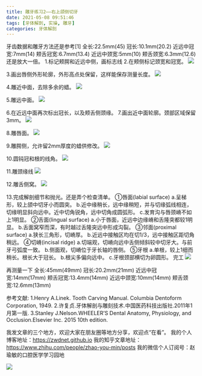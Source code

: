 ```yaml
---
title: 雕牙练习2——右上颌侧切牙
date: 2021-05-08 09:51:46
tags: [牙体解剖, 实操, 雕牙]
categories: 牙体解剖
---
```

牙齿数据和雕牙方法还是参考[1]
全长:22.5mm(45)
冠长:10.1mm(20.2)
近远中冠宽:7mm(14)
颊舌冠宽:6.7mm(13.4)
近远中颈宽:5mm(10)
颊舌颈宽:6.3mm(12.6)
还是放大一倍。
1.标记颊腭和近远中侧，画标志线
2.在颊侧标记颈宽和冠宽。
![](https://zymblog-1258069789.cos.ap-chengdu.myqcloud.com/blog0249-toothcarve/02/01.png)

3.画出唇侧外形轮廓，外形高点处保留，这样能保存测量长度。
![](https://zymblog-1258069789.cos.ap-chengdu.myqcloud.com/blog0249-toothcarve/02/02.png)

4.雕近中面，去除多余的蜡。
![](https://zymblog-1258069789.cos.ap-chengdu.myqcloud.com/blog0249-toothcarve/02/03.png)

5.雕远中面。
![](https://zymblog-1258069789.cos.ap-chengdu.myqcloud.com/blog0249-toothcarve/02/04.png)

6.在近远中面再次标出冠长，以及颊舌侧颈缘。
7.画出近中面轮廓。颈部区域保留3mm。
![](https://zymblog-1258069789.cos.ap-chengdu.myqcloud.com/blog0249-toothcarve/02/05.png)

8.雕唇面。
![](https://zymblog-1258069789.cos.ap-chengdu.myqcloud.com/blog0249-toothcarve/02/06.png)

9.雕腭侧，允许留2mm厚度的蜡供修改。
![](https://zymblog-1258069789.cos.ap-chengdu.myqcloud.com/blog0249-toothcarve/02/07.png)

10.圆钝冠和根的线角。
![](https://zymblog-1258069789.cos.ap-chengdu.myqcloud.com/blog0249-toothcarve/02/08.png)

11.雕颈缘线
![](https://zymblog-1258069789.cos.ap-chengdu.myqcloud.com/blog0249-toothcarve/02/09.png)

12.雕舌侧窝。
![](https://zymblog-1258069789.cos.ap-chengdu.myqcloud.com/blog0249-toothcarve/02/10.png)

13.完成解剖细节和抛光。还是弄个检查清单。
①唇面(labial surface)
a.呈梯形，较上颌中切牙小而圆突。
b.近中缘稍长，远中缘稍短，并与切缘弧线相连，切缘明显斜向远中。近中切角锐角，远中切角成圆弧形。
c.发育沟与唇颈嵴不如上1明显。
②舌面(lingual surface)
a.小于唇面，近远中边缘嵴和舌隆突都较1明显。
b.舌面窝窄而深，有时越过舌隆突远中形成沟裂。
③邻面(proximal surface)
a.狭长三角形，切嵴厚。
b.近远中接触区均在切1/3，远中接触区距切角稍远。
④切嵴(incisal ridge)
a.切端观，切嵴向远中舌侧倾斜较中切牙大。与前牙弓弧度一致。
b.侧面观，切嵴位于牙长轴的唇侧。
⑤牙根
a.单根，较上1细而稍长。根长大于冠长。
b.根尖多偏向远中。
c.牙根颈部横切为卵圆形。
完工
![](https://zymblog-1258069789.cos.ap-chengdu.myqcloud.com/blog0249-toothcarve/02/11.gif)


再测量一下
全长:45mm(49mm)
冠长:20.2mm(21mm)
近远中冠宽:14mm(17mm)
颊舌冠宽:13.4mm(14mm)
近远中颈宽:10mm(14mm)
颊舌颈宽:12.6mm(13mm)






参考文献:
1.Henry A.Linek. Tooth Carving Manual. Columbia Dentoform Corporation, 1949.
2.许复贞.牙体解剖与雕刻技术.中国医药科技出版社.2011年1月第一版.
3.Stanley J.Nelson.WHEELER’S Dental Anatomy, Physiology, and Occlusion.Elsevier Inc. 2015 10th edition.








我发文章的三个地方，欢迎大家在朋友圈等地方分享，欢迎点“在看”。
我的个人博客地址：https://zwdnet.github.io
我的知乎文章地址： https://www.zhihu.com/people/zhao-you-min/posts
我的微信个人订阅号：赵瑜敏的口腔医学学习园地




![](https://zymblog-1258069789.cos.ap-chengdu.myqcloud.com/other/wx.jpg)